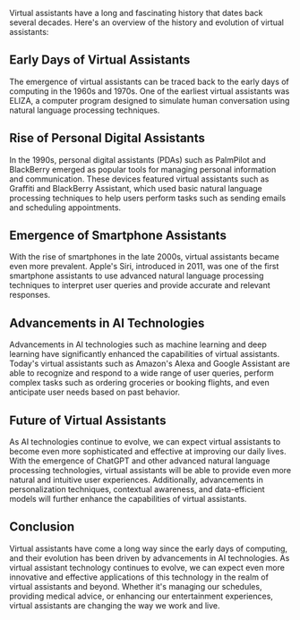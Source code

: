 

Virtual assistants have a long and fascinating history that dates back several decades. Here's an overview of the history and evolution of virtual assistants:

Early Days of Virtual Assistants
--------------------------------

The emergence of virtual assistants can be traced back to the early days of computing in the 1960s and 1970s. One of the earliest virtual assistants was ELIZA, a computer program designed to simulate human conversation using natural language processing techniques.

Rise of Personal Digital Assistants
-----------------------------------

In the 1990s, personal digital assistants (PDAs) such as PalmPilot and BlackBerry emerged as popular tools for managing personal information and communication. These devices featured virtual assistants such as Graffiti and BlackBerry Assistant, which used basic natural language processing techniques to help users perform tasks such as sending emails and scheduling appointments.

Emergence of Smartphone Assistants
----------------------------------

With the rise of smartphones in the late 2000s, virtual assistants became even more prevalent. Apple's Siri, introduced in 2011, was one of the first smartphone assistants to use advanced natural language processing techniques to interpret user queries and provide accurate and relevant responses.

Advancements in AI Technologies
-------------------------------

Advancements in AI technologies such as machine learning and deep learning have significantly enhanced the capabilities of virtual assistants. Today's virtual assistants such as Amazon's Alexa and Google Assistant are able to recognize and respond to a wide range of user queries, perform complex tasks such as ordering groceries or booking flights, and even anticipate user needs based on past behavior.

Future of Virtual Assistants
----------------------------

As AI technologies continue to evolve, we can expect virtual assistants to become even more sophisticated and effective at improving our daily lives. With the emergence of ChatGPT and other advanced natural language processing technologies, virtual assistants will be able to provide even more natural and intuitive user experiences. Additionally, advancements in personalization techniques, contextual awareness, and data-efficient models will further enhance the capabilities of virtual assistants.

Conclusion
----------

Virtual assistants have come a long way since the early days of computing, and their evolution has been driven by advancements in AI technologies. As virtual assistant technology continues to evolve, we can expect even more innovative and effective applications of this technology in the realm of virtual assistants and beyond. Whether it's managing our schedules, providing medical advice, or enhancing our entertainment experiences, virtual assistants are changing the way we work and live.

